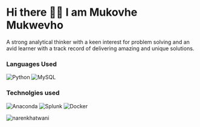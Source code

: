 # Hi there :raising_hand_man:  I am Mukovhe Mukwevho

<html>
A strong analytical thinker with a keen interest for problem solving and an avid learner with a track record of 
delivering amazing and unique solutions.
</html>
<br>

### Languages Used
![Python](https://img.shields.io/badge/python-3670A0?style=for-the-badge&logo=python&logoColor=ffdd54)
![MySQL](https://img.shields.io/badge/mysql-%2300f.svg?style=for-the-badge&logo=mysql&logoColor=white)

### Technolgies used
![Anaconda](https://img.shields.io/badge/Anaconda-%2344A833.svg?style=for-the-badge&logo=anaconda&logoColor=white)
![Splunk](https://img.shields.io/badge/Splunk-%2344A834.svg?style=for-the-badge&logo=splunk&logoColor=ffdd54)
![Docker](https://img.shields.io/badge/Docker-%2344A834.svg?style=for-the-badge&logo=docker&logoColor=ffdd00)


<img align="left" src="https://github-readme-stats.vercel.app/api?username=Mikovhe&show_icons=true&theme=blue-green" alt="narenkhatwani" /><br/>
